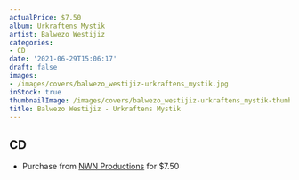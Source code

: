 ```yaml
---
actualPrice: $7.50
album: Urkraftens Mystik
artist: Balwezo Westijiz
categories:
- CD
date: '2021-06-29T15:06:17'
draft: false
images:
- /images/covers/balwezo_westijiz-urkraftens_mystik.jpg
inStock: true
thumbnailImage: /images/covers/balwezo_westijiz-urkraftens_mystik-thumb.jpg
title: Balwezo Westijiz - Urkraftens Mystik
---
```


## CD
* Purchase from [NWN Productions](http://shop.nwnprod.com/index.php?route=product/product&path=93&product_id=6779&sort=pd.name&order=ASC) for $7.50
